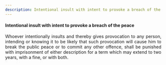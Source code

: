 ```yaml
---
description: Intentional insult with intent to provoke a breach of the peace
---
```


#### Intentional insult with intent to provoke a breach of the peace
<div style="text-align: justify">

Whoever intentionally insults and thereby gives provocation to any person, intending or knowing it to be likely that such provocation will cause him to break the public peace or to commit any other offence, shall be punished with imprisonment of either description for a term which may extend to two years, with a fine, or with both.

</div>
